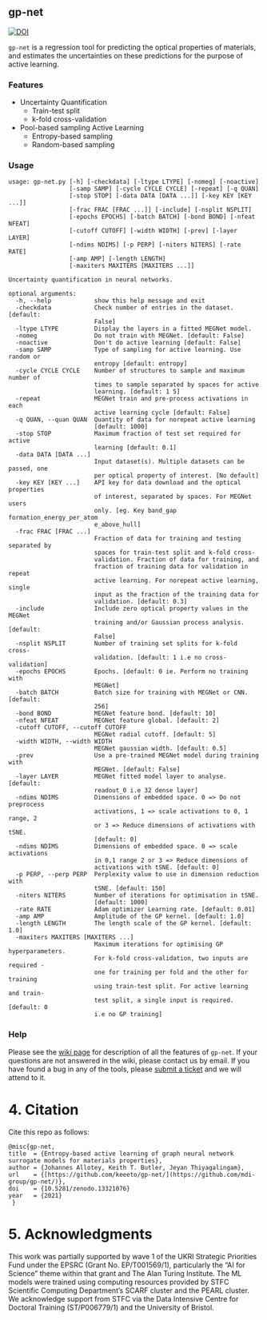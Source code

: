 ## gp-net

[![DOI](https://zenodo.org/badge/276850997.svg)](https://zenodo.org/doi/10.5281/zenodo.13321075)

`gp-net` is a regression tool for predicting the optical properties of materials,
and estimates the uncertainties on these predictions for the purpose
of active learning. 

### Features 
- Uncertainty Quantification 
  * Train-test split
  * k-fold cross-validation
- Pool-based sampling Active Learning
  * Entropy-based sampling 
  * Random-based sampling 

### Usage
```
usage: gp-net.py [-h] [-checkdata] [-ltype LTYPE] [-nomeg] [-noactive]
                 [-samp SAMP] [-cycle CYCLE CYCLE] [-repeat] [-q QUAN]
                 [-stop STOP] [-data DATA [DATA ...]] [-key KEY [KEY ...]]
                 [-frac FRAC [FRAC ...]] [-include] [-nsplit NSPLIT]
                 [-epochs EPOCHS] [-batch BATCH] [-bond BOND] [-nfeat NFEAT]
                 [-cutoff CUTOFF] [-width WIDTH] [-prev] [-layer LAYER]
                 [-ndims NDIMS] [-p PERP] [-niters NITERS] [-rate RATE]
                 [-amp AMP] [-length LENGTH]
                 [-maxiters MAXITERS [MAXITERS ...]]

Uncertainty quantification in neural networks.

optional arguments:
  -h, --help            show this help message and exit
  -checkdata            Check number of entries in the dataset. [default:
                        False]
  -ltype LTYPE          Display the layers in a fitted MEGNet model.
  -nomeg                Do not train with MEGNet. [default: False]
  -noactive             Don't do active learning [default: False]
  -samp SAMP            Type of sampling for active learning. Use random or
                        entropy [default: entropy]
  -cycle CYCLE CYCLE    Number of structures to sample and maximum number of
                        times to sample separated by spaces for active
                        learning. [default: 1 5]
  -repeat               MEGNet train and pre-process activations in each
                        active learning cycle [default: False]
  -q QUAN, --quan QUAN  Quantity of data for norepeat active learning
                        [default: 1000]
  -stop STOP            Maximum fraction of test set required for active
                        learning [default: 0.1]
  -data DATA [DATA ...]
                        Input dataset(s). Multiple datasets can be passed, one
                        per optical property of interest. [No default]
  -key KEY [KEY ...]    API key for data download and the optical properties
                        of interest, separated by spaces. For MEGNet users
                        only. [eg. Key band_gap formation_energy_per_atom
                        e_above_hull]
  -frac FRAC [FRAC ...]
                        Fraction of data for training and testing separated by
                        spaces for train-test split and k-fold cross-
                        validation. Fraction of data for training, and
                        fraction of training data for validation in repeat
                        active learning. For norepeat active learning, single
                        input as the fraction of the training data for
                        validation. [default: 0.3]
  -include              Include zero optical property values in the MEGNet
                        training and/or Gaussian process analysis. [default:
                        False]
  -nsplit NSPLIT        Number of training set splits for k-fold cross-
                        validation. [default: 1 i.e no cross-validation]
  -epochs EPOCHS        Epochs. [default: 0 ie. Perform no training with
                        MEGNet]
  -batch BATCH          Batch size for training with MEGNet or CNN. [default:
                        256]
  -bond BOND            MEGNet feature bond. [default: 10]
  -nfeat NFEAT          MEGNet feature global. [default: 2]
  -cutoff CUTOFF, --cutoff CUTOFF
                        MEGNet radial cutoff. [default: 5]
  -width WIDTH, --width WIDTH
                        MEGNet gaussian width. [default: 0.5]
  -prev                 Use a pre-trained MEGNet model during training with
                        MEGNet. [default: False]
  -layer LAYER          MEGNet fitted model layer to analyse. [default:
                        readout_0 i.e 32 dense layer]
  -ndims NDIMS          Dimensions of embedded space. 0 => Do not preprocess
                        activations, 1 => scale activations to 0, 1 range, 2
                        or 3 => Reduce dimensions of activations with tSNE.
                        [default: 0]
  -ndims NDIMS          Dimensions of embedded space. 0 => scale activations
                        in 0,1 range 2 or 3 => Reduce dimensions of
                        activations with tSNE. [default: 0]
  -p PERP, --perp PERP  Perplexity value to use in dimension reduction with
                        tSNE. [default: 150]
  -niters NITERS        Number of iterations for optimisation in tSNE.
                        [default: 1000]
  -rate RATE            Adam optimizer Learning rate. [default: 0.01]
  -amp AMP              Amplitude of the GP kernel. [default: 1.0]
  -length LENGTH        The length scale of the GP kernel. [default: 1.0]
  -maxiters MAXITERS [MAXITERS ...]
                        Maximum iterations for optimising GP hyperparameters.
                        For k-fold cross-validation, two inputs are required -
                        one for training per fold and the other for training
                        using train-test split. For active learning and train-
                        test split, a single input is required. [default: 0
                        i.e no GP training]

```

### Help
Please see the [wiki page](https://github.com/keeeto/gp-net/wiki) for description
of all the features of `gp-net`. If your questions are not answered in the wiki,
please contact us by email. If you have found a bug in any of the tools, please
[submit a ticket](https://github.com/keeeto/gp-net/issues) and we will attend to it. 


# 4. Citation

Cite this repo as follows:

```
@misc{gp-net,
title  = {Entropy-based active learning of graph neural network surrogate models for materials properties},
author = {Johannes Allotey, Keith T. Butler, Jeyan Thiyagalingam},
url    = {[https://github.com/keeeto/gp-net/](https://github.com/mdi-group/gp-net/)},
doi    = {10.5281/zenodo.13321076}
year   = {2021}
 }
```

# 5. Acknowledgments

This work was partially supported by wave 1 of the UKRI Strategic Priorities Fund under the EPSRC (Grant No. EP/T001569/1), particularly the “AI for Science” theme within that grant and The Alan Turing Institute. The ML models were trained using computing resources provided by STFC Scientific Computing Department’s SCARF cluster and the PEARL cluster. We acknowledge support from STFC via the Data Intensive Centre for Doctoral Training (ST/P006779/1) and the University of Bristol.



